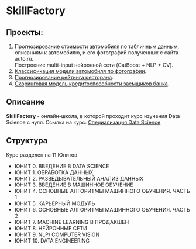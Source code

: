 # SkillFactory
## Проекты:
1. [Прогнозирование стоимости автомобиля](https://github.com/MikhailPerebatov/SkillFactory_PROJECT/tree/main/SKF-module_8) по табличным данным, описаниям к автомобилю, и его фотографий  полученныx с сайта auto.ru.   
Построение multi-input нейронной сети (CatBoost + NLP + CV). 
2. [Классификация модели автомобиля по фотографии](https://github.com/MikhailPerebatov/SkillFactory_PROJECT/tree/main/SKF-module_7). 
3. [Прогнозирование рейтинга ресторана](https://github.com/MikhailPerebatov/SkillFactory_PROJECT/tree/main/SKF-module_3).   
4. [Скоринговая модель  кредитоспособности заемщиков банка](https://github.com/MikhailPerebatov/SkillFactory_PROJECT/tree/main/SKF-module_4). 

## Описание
**SkillFactory** - онлайн-школа, в которой проходит курс изучения Data Sсience с нуля. Ссылка на курс:  [Специализация Data Science](https://skillfactory.ru/data-science-specialization)

## Структура
Курс разделен на 11 Юнитов
- ЮНИТ 0. ВВЕДЕНИЕ В DATA SCIENCE
- ЮНИТ 1. ОБРАБОТКА ДАННЫХ
- ЮНИТ 2. РАЗВЕДЫВАТЕЛЬНЫЙ АНАЛИЗ ДАННЫХ
- ЮНИТ 3. ВВЕДЕНИЕ В МАШИННОЕ ОБУЧЕНИЕ
- ЮНИТ 4. ОСНОВНЫЕ АЛГОРИТМЫ МАШИННОГО ОБУЧЕНИЯ. ЧАСТЬ 1
- ЮНИТ 5. КАРЬЕРНЫЙ МОДУЛЬ
- ЮНИТ 6. ОСНОВНЫЕ АЛГОРИТМЫ МАШИННОГО ОБУЧЕНИЯ. ЧАСТЬ 2
- ЮНИТ 7. MACHINE LEARNING В ПРОДАКШЕН
- ЮНИТ 8. НЕЙРОННЫЕ СЕТИ
- ЮНИТ 9. NLP/ COMPUTER VISION
- ЮНИТ 10. DATA ENGINEERING



